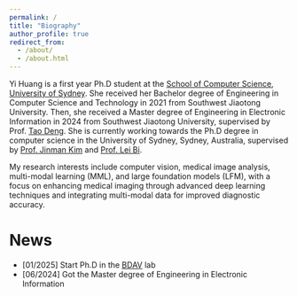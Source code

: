 ```yaml
---
permalink: /
title: "Biography"
author_profile: true
redirect_from: 
  - /about/
  - /about.html
---
```


Yi Huang is a first year Ph.D student at the [School of Computer Science](https://www.sydney.edu.au/engineering/schools/school-computer-science.html), [University of Sydney](https://www.sydney.edu.au/). She received her Bachelor degree of Engineering in Computer Science and Technology in 2021 from Southwest Jiaotong University. Then, she received a Master degree of Engineering in Electronic Information in 2024 from Southwest Jiaotong University, supervised by Prof. [Tao Deng](https://taodeng.github.io/). She is currently working towards the Ph.D degree in computer science in the University of Sydney, Sydney, Australia, supervised by [Prof. Jinman Kim](https://www.sydney.edu.au/engineering/about/our-people/academic-staff/jinman-kim.html) and [Prof. Lei Bi](http://lei.bi/).

My research interests include computer vision, medical image analysis, multi-modal learning (MML), and large foundation models (LFM), with a focus on enhancing medical imaging through advanced deep learning techniques and integrating multi-modal data for improved diagnostic accuracy.

News
======
* [01/2025] Start Ph.D in the [BDAV](https://bdavsydney.github.io/) lab
* [06/2024] Got the Master degree of Engineering in Electronic Information



